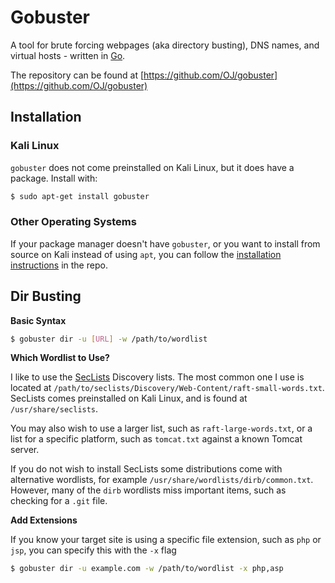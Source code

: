 # Gobuster

A tool for brute forcing webpages (aka directory busting), DNS names, and virtual hosts - written in [Go](https://golang.org/).

The repository can be found at [https://github.com/OJ/gobuster](https://github.com/OJ/gobuster)

## Installation

### Kali Linux

`gobuster` does not come preinstalled on Kali Linux, but it does have a package. Install with:

```bash
$ sudo apt-get install gobuster
```

### Other Operating Systems

If your package manager doesn't have `gobuster`, or you want to install from source on Kali instead of using `apt`, you can follow the [installation instructions](https://github.com/OJ/gobuster#easy-installation) in the repo.

## Dir Busting

**Basic Syntax**

```bash
$ gobuster dir -u [URL] -w /path/to/wordlist
```

**Which Wordlist to Use?**

I like to use the [SecLists](https://github.com/danielmiessler/SecLists) Discovery lists. The most common one I use is located at `/path/to/seclists/Discovery/Web-Content/raft-small-words.txt`. SecLists comes preinstalled on Kali Linux, and is found at `/usr/share/seclists`.

You may also wish to use a larger list, such as `raft-large-words.txt`, or a list for a specific platform, such as `tomcat.txt` against a known Tomcat server.

If you do not wish to install SecLists some distributions come with alternative wordlists, for example `/usr/share/wordlists/dirb/common.txt`. However, many of the `dirb` wordlists miss important items, such as checking for a `.git` file.

**Add Extensions**

If you know your target site is using a specific file extension, such as `php` or `jsp`, you can specify this with the `-x` flag

```bash
$ gobuster dir -u example.com -w /path/to/wordlist -x php,asp
```